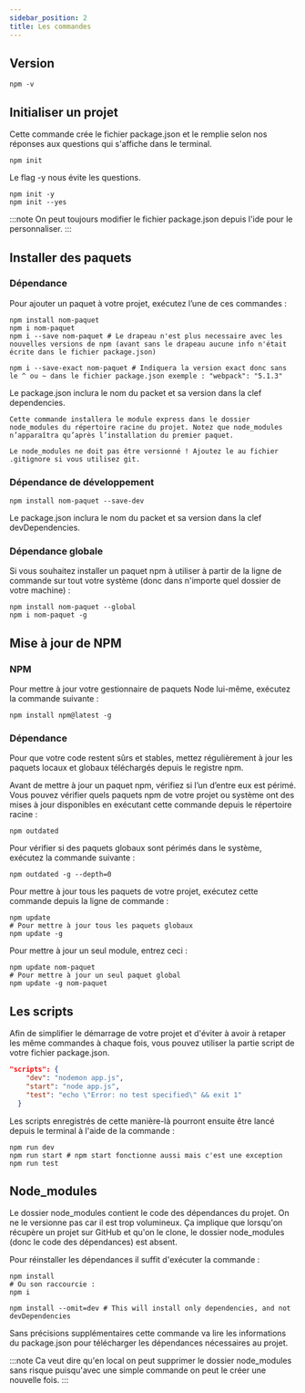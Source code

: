 ```yaml
---
sidebar_position: 2
title: Les commandes
---
```


## Version

```shell
npm -v
```

## Initialiser un projet
 
Cette commande crée le fichier package.json et le remplie selon nos réponses aux questions qui s'affiche dans le terminal.

```shell
npm init
```

Le flag -y nous évite les questions.

```shell
npm init -y
npm init --yes
```

:::note
On peut toujours modifier le fichier package.json depuis l'ide pour le personnaliser.
:::

## Installer des paquets

### Dépendance

Pour ajouter un paquet à votre projet, exécutez l’une de ces commandes :

```shell
npm install nom-paquet
npm i nom-paquet
npm i --save nom-paquet # Le drapeau n'est plus necessaire avec les nouvelles versions de npm (avant sans le drapeau aucune info n'était écrite dans le fichier package.json)

npm i --save-exact nom-paquet # Indiquera la version exact donc sans le ^ ou ~ dans le fichier package.json exemple : "webpack": "5.1.3"
```

Le package.json inclura le nom du packet et sa version dans la clef dependencies.

```caution
Cette commande installera le module express dans le dossier node_modules du répertoire racine du projet. Notez que node_modules n’apparaîtra qu’après l’installation du premier paquet.

Le node_modules ne doit pas être versionné ! Ajoutez le au fichier .gitignore si vous utilisez git.
```

### Dépendance de développement

```shell
npm install nom-paquet --save-dev 
```

Le package.json inclura le nom du packet et sa version dans la clef devDependencies.

### Dépendance globale

Si vous souhaitez installer un paquet npm à utiliser à partir de la ligne de commande sur tout votre système (donc dans n'importe quel dossier de votre machine) :

```shell
npm install nom-paquet --global
npm i nom-paquet -g
```

## Mise à jour de NPM

### NPM

Pour mettre à jour votre gestionnaire de paquets Node lui-même, exécutez la commande suivante :

```shell
npm install npm@latest -g
```

### Dépendance
Pour que votre code restent sûrs et stables, mettez régulièrement à jour les paquets locaux et globaux téléchargés depuis le registre npm.

Avant de mettre à jour un paquet npm, vérifiez si l’un d’entre eux est périmé. Vous pouvez vérifier quels paquets npm de votre projet ou système ont des mises à jour disponibles en exécutant cette commande depuis le répertoire racine :

```shell
npm outdated
```

Pour vérifier si des paquets globaux sont périmés dans le système, exécutez la commande suivante :

```shell
npm outdated -g --depth=0
```

Pour mettre à jour tous les paquets de votre projet, exécutez cette commande depuis la ligne de commande :

```shell
npm update
# Pour mettre à jour tous les paquets globaux
npm update -g
```

Pour mettre à jour un seul module, entrez ceci :

```shell
npm update nom-paquet
# Pour mettre à jour un seul paquet global
npm update -g nom-paquet
```

## Les scripts

Afin de simplifier le démarrage de votre projet et d'éviter à avoir à retaper les même commandes à chaque fois, vous pouvez utiliser la partie script de votre fichier package.json.

```json
"scripts": {
    "dev": "nodemon app.js",
    "start": "node app.js",
    "test": "echo \"Error: no test specified\" && exit 1"
  }
```

Les scripts enregistrés de cette manière-là pourront ensuite être lancé depuis le terminal à l'aide de la commande :

```shell
npm run dev
npm run start # npm start fonctionne aussi mais c'est une exception
npm run test
```

## Node_modules

Le dossier node_modules contient le code des dépendances du projet.
On ne le versionne pas car il est trop volumineux. Ça implique que lorsqu'on récupère un projet sur GitHub et qu'on le clone, le dossier node_modules (donc le code des dépendances) est absent.

Pour réinstaller les dépendances il suffit d'exécuter la commande :

```shell
npm install
# Ou son raccourcie :
npm i

npm install --omit=dev # This will install only dependencies, and not devDependencies
```

Sans précisions supplémentaires cette commande va lire les informations du package.json pour télécharger les dépendances nécessaires au projet.

:::note
Ca veut dire qu'en local on peut supprimer le dossier node_modules sans risque puisqu'avec une simple commande on peut le créer une nouvelle fois.
:::
